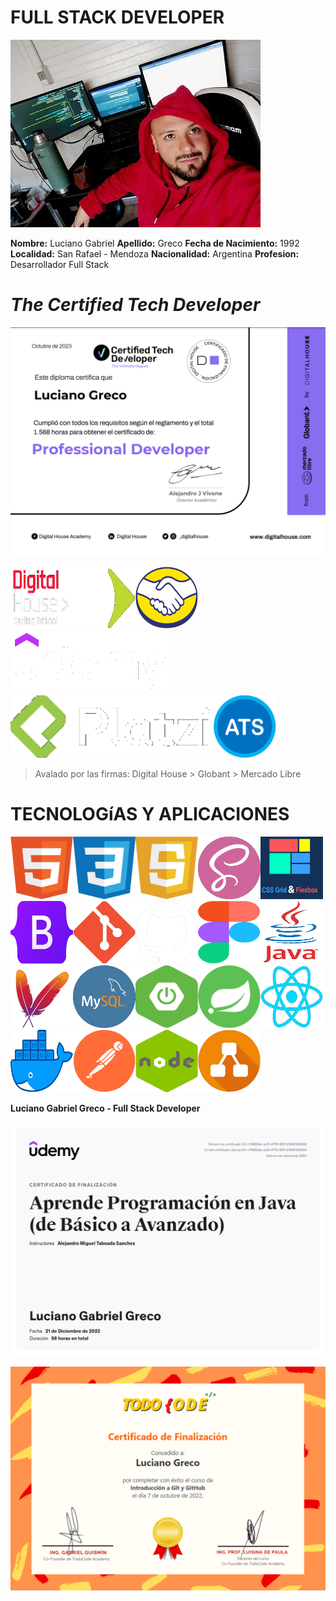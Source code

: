 **FULL STACK DEVELOPER**
========================

<img src ="./img/LucianoGreco.jpeg" width="400">

**Nombre:** Luciano Gabriel
**Apellido:** Greco 
**Fecha de Nacimiento:** 1992
**Localidad:** San Rafael - Mendoza
**Nacionalidad:** Argentina
**Profesion:** Desarrollador Full Stack


*The Certified Tech Developer* 
===============================

![](./img/certified%20tech%20developer.png)

<img src ="./img/digital%20house.png" width="100"  height="100"><img src ="./img/globant.png" width="100"  height="100"><img src ="./img/mercadoLibre.png" width="100" height="100"><img src ="./img/udemy.png" height="100"><img src ="./img/platzi.png" height="100"><img src ="./img/ats.png" width="100" height="100">

> Avalado por las firmas: Digital House > Globant > Mercado Libre


**TECNOLOGíAS Y APLICACIONES**
==============================

<img src ="./img/html.png" width="100" height="100"><img src ="./img/css.png" width="100" height="100"><img src ="./img/javaScript.png" width="100" height="100"><img src ="./img/sass.png" width="100" height="100"><img src ="./img/grid&flexbox.png" width="100" height="100"><img src ="./img/bootstrap.png" width="100" height="100"><img src ="./img/git.png" width="100" height="100"><img src ="./img/github.png" width="100" height="100"><img src ="./img/figma.png" width="100" height="100"><img src ="./img/Java.png" width="100" height="100"><img src ="./img/maven.png" width="100" height="100"><img src ="./img/mysql.png" width="100" height="100"><img src ="./img/springBoot.png" width="100" height="100"><img src ="./img/spring.png" width="100" height="100"><img src ="./img/React.png" width="100" height="100"><img src ="./img/docker.png" width="100" height="100"><img src ="./img/postman.png" width="100" height="100"><img src ="./img/nodejs.png" width="100" height="100"><img src ="./img/diagrams.png" width="100" height="100"> 

**Luciano Gabriel Greco - Full Stack Developer**

![](./img/atsCertificado.png)

![](./img/todoCodeCertificado.png)